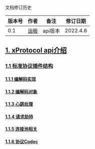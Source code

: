 文档修订历史

| 版本号 | 作者 | 备注    | 修订日期     |
| ------ | ---- |-------|----------|
| 0.1    | [诣极](https://github.com/zonghaishang) | api版本 | 2022.4.6 |

## [1. xProtocol api介绍]()

### [1.1 标准协议插件结构]()

#### [1.1.1 编解码实现]()

#### [1.1.2 编解码对象]()

#### [1.1.3 心跳处理]()

#### [1.1.4 请求劫持]()

#### [1.1.5 连接池相关]()

#### [1.1.6 协议Codec]()
